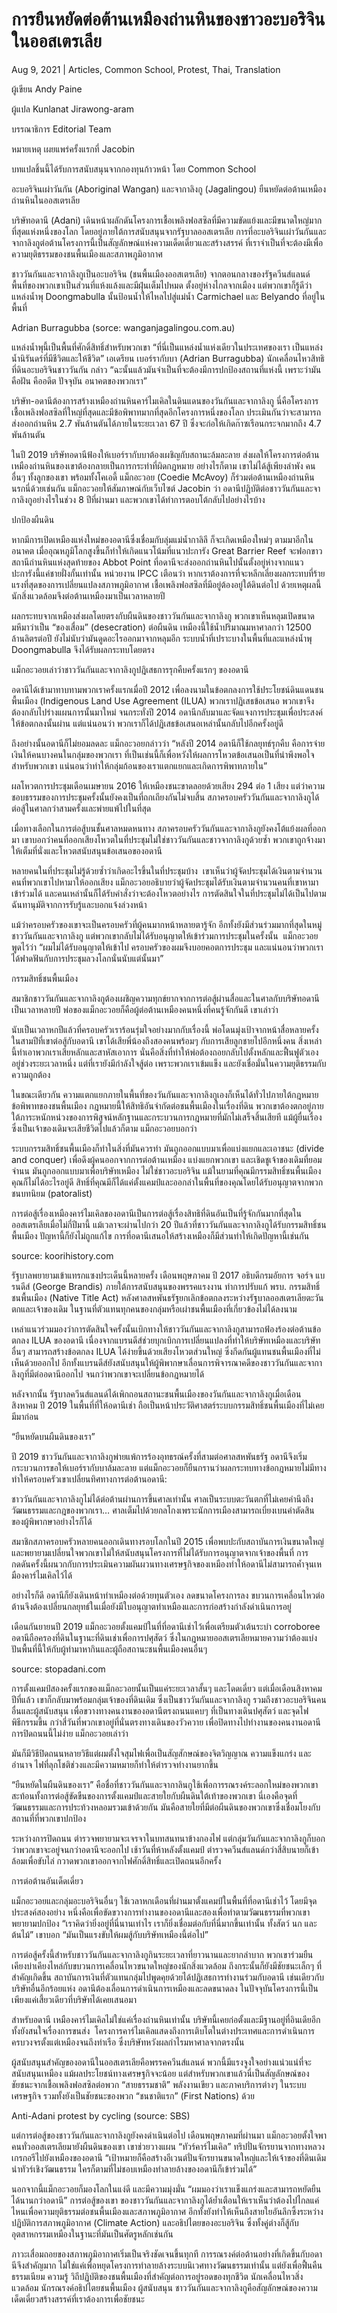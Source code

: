 # การยืนหยัดต่อต้านเหมืองถ่านหินของชาวอะบอริจินในออสเตรเลีย

Aug 9, 2021 | Articles, Common School, Protest, Thai, Translation





ผู้เขียน Andy Paine

ผู้แปล Kunlanat Jirawong-aram

บรรณาธิการ Editorial Team

หมายเหตุ เผยแพร่ครั้งแรกที่ Jacobin

บทแปลชิ้นนี้ได้รับการสนับสนุนจากกองทุนก้าวหน้า โดย Common School



อะบอริจินเผ่าวันกัน (Aboriginal Wangan) และจากาลิงกู (Jagalingou) ยืนหยัดต่อต้านเหมืองถ่านหินในออสเตรเลีย

บริษัทอดานี (Adani) เดินหน้าผลักดันโครงการเชื้อเพลิงฟอสซิลที่มีความขัดแย้งและมีขนาดใหญ่มากที่สุดแห่งหนึ่งของโลก โดยอยู่ภายใต้การสนับสนุนจากรัฐบาลออสเตรเลีย การที่อะบอริจินเผ่าวันกันและจากาลิงกูต่อต้านโครงการนี้เป็นสัญลักษณ์แห่งความเด็ดเดี่ยวและสร้างสรรค์ ที่เราจำเป็นที่จะต้องมีเพื่อความยุติธรรมของชนพื้นเมืองและสภาพภูมิอากาศ

ชาววันกันและจากาลิงกูเป็นอะบอริจิน (ชนพื้นเมืองออสเตรเลีย) จากตอนกลางของรัฐควีนส์แลนด์ พื้นที่ของพวกเขาเป็นส่วนที่แห้งแล้งและมีฝุ่นเต็มไปหมด ตั้งอยู่ห่างไกลจากเมือง แต่พวกเขาก็รู้ดีว่าแหล่งน้ำพุ Doongmabulla นั้นป้อนน้ำให้ไหลไปสู่แม่น้ำ Carmichael และ Belyando ที่อยู่ในพื้นที่

Adrian Burragubba (sorce: wanganjagalingou.com.au)

แหล่งน้ำพุนี้เป็นพื้นที่ศักดิ์สิทธิ์สำหรับพวกเขา “ที่นี่เป็นแหล่งน้ำแห่งเดียวในประเทศของเรา เป็นแหล่งน้ำนิรันดร์ที่มีชีวิตและให้ชีวิต” เอเดรียน เบอร์รากับบา (Adrian Burragubba) นักเคลื่อนไหวสิทธิที่ดินอะบอริจินชาววันกัน กล่าว “ฉะนั้นแล้วมันจำเป็นที่จะต้องมีการปกป้องสถานที่แห่งนี้ เพราะว่ามันคือฝัน คืออดีต ปัจจุบัน อนาคตของพวกเรา”

บริษัท-อดานีต้องการสร้างเหมืองถ่านหินคาร์ไมเคิลในดินแดนของวันกันและจากาลิงกู นี่คือโครงการเชื้อเพลิงฟอสซิลที่ใหญ่ที่สุดและมีข้อพิพาทมากที่สุดอีกโครงการหนึ่งของโลก ประเมินกันว่าจะสามารถส่งออกถ่านหิน 2.7 พันล้านตันได้ภายในระยะเวลา 67 ปี ซึ่งจะก่อให้เกิดก๊าซเรือนกระจกมากถึง 4.7 พันล้านตัน

ในปี 2019 บริษัทอดานีฟ้องให้เบอร์รากับบาต้องเผชิญกับสถานะล้มละลาย ส่งผลให้โครงการต่อต้านเหมืองถ่านหินของเขาต้องกลายเป็นการกระทำที่ผิดกฎหมาย อย่างไรก็ตาม เขาไม่ได้สู้เพียงลำพัง คนอื่นๆ ทั้งลูกของเขา พร้อมทั้งโคเอดี้ แม็กอะวอย (Coedie McAvoy) ก็ร่วมต่อต้านเหมืองถ่านหินนรกนี่ด้วยเช่นกัน แม็กอะวอยให้สัมภาษณ์กับเว็บไซต์ Jacobin ว่า อดานีปฏิบัติต่อชาววันกันและจากาลิงกูอย่างไรในช่วง 8 ปีที่ผ่านมา และพวกเขาได้ทำการตอบโต้กลับไปอย่างไรบ้าง

ปกป้องผืนดิน

หากมีการเปิดเหมืองแห่งใหม่ของอดานีซึ่งเชื่อมกับลุ่มแม่น้ำกาลิลี ก็จะเกิดเหมืองใหม่ๆ ตามมาอีกในอนาคต เมื่ออุณหภูมิโลกสูงขึ้นก็ทำให้เกิดแนวโน้มที่แนวปะการัง Great Barrier Reef จะฟอกขาว สถานีถ่านหินแห่งสุดท้ายของ Abbot Point ที่อดานีจะส่งออกถ่านหินไปนั้นตั้งอยู่ห่างจากแนวปะการังนี้แค่ชายฝั่งกั้นเท่านั้น หน่วยงาน IPCC เตือนว่า หากเราต้องการที่จะหลีกเลี่ยงผลกระทบที่ร้ายแรงที่สุดของการเปลี่ยนแปลงสภาพภูมิอากาศ เชื้อเพลิงฟอสซิลที่มีอยู่ต้องอยู่ใต้ดินต่อไป ด้วยเหตุผลนี้ นักสิ่งแวดล้อมจึงต่อต้านเหมืองมาเป็นเวลาหลายปี

ผลกระทบจากเหมืองส่งผลโดยตรงกับผืนดินของชาววันกันและจากาลิงกู พวกเขาเห็นหลุมเปิดขนาดมหึมาว่าเป็น “ของเสื่อม” (desecration) ต่อผืนดิน เหมืองนี้ใช้น้ำปริมาณมหาศาลกว่า 12500 ล้านลิตรต่อปี ยังไม่นับว่ามันดูดอะไรออกมาจากหลุมอีก ระบบน้ำที่เปราะบางในพื้นที่และแหล่งน้ำพุ Doongmabulla จึงได้รับผลกระทบโดยตรง

แม็กอะวอยเล่าว่าชาววันกันและจากาลิงกูปฎิเสธการรุกคืบครั้งแรกๆ ของอดานี

อดานีได้เข้ามาทาบทามพวกเราครั้งแรกเมื่อปี 2012 เพื่อลงนามในข้อตกลงการใช้ประโยชน์ดินแดนชนพื้นเมือง (Indigenous Land Use Agreement (ILUA) พวกเราปฏิเสธข้อเสนอ พวกเขาจึงต้องกลับไปร่างแผนการนั้นมาใหม่ จนกระทั่งปี 2014 อดานีกลับมาและจัดแจงการประชุมเพื่อประสงค์ให้ข้อตกลงนั้นผ่าน แต่แน่นอนว่า พวกเราก็ได้ปฏิเสธข้อเสนอเหล่านั้นกลับไปอีกครั้งอยู่ดี

ถึงอย่างนั้นอดานีก็ไม่ยอมลดละ แม็กอะวอยกล่าวว่า “หลังปี 2014 อดานีก็ใช้กลยุทธ์รุกคืบ คือการจ่ายเงินให้คนบางคนในกลุ่มของพวกเรา ที่เป็นเช่นนี้ก็เพื่อหวังให้ผลการโหวตข้อเสนอเป็นที่น่าพึงพอใจสำหรับพวกเขา แน่นอนว่าทำให้กลุ่มก้อนของเราแตกแยกและเกิดการพิพาทภายใน”

ผลโหวตการประชุมเดือนเมษายน 2016 ให้เหมืองชนะขาดลอยด้วยเสียง 294 ต่อ 1 เสียง แต่ว่าความชอบธรรมของการประชุมครั้งนั้นยังคงเป็นที่ถกเถียงกันไม่จบสิ้น สภาครอบครัววันกันและจากาลิงกูได้ต่อสู้ในศาลกว่าสามครั้งและพ่ายแพ้ไปในที่สุด

เมื่อทางเลือกในการต่อสู้บนชั้นศาลหมดหนทาง สภาครอบครัววันกันและจากาลิงกูยังคงโต้แย้งผลที่ออกมา เขาบอกว่าคนที่ออกเสียงโหวตในที่ประชุมไม่ใช่ชาววันกันและชาวจากาลิงกูด้วยซ้ำ พวกเขาถูกจ้างมาให้เต็มที่นั่งและโหวตสนับสนุนข้อเสนอของอดานี

หลายคนในที่ประชุมไม่รู้ด้วยซ้ำว่าเกิดอะไรขึ้นในที่ประชุมบ้าง  เขาเห็นว่าผู้จัดประชุมได้เงินตามจำนวนคนที่พวกเขาไปหามาให้ออกเสียง แม็กอะวอยอธิบายว่าผู้จัดประชุมได้รับเงินตามจำนวนคนที่เขาหามาเข้าร่วมได้ และคนเหล่านั้นก็ได้รับคำสั่งว่าจะต้องโหวตอย่างไร การตัดสินใจในที่ประชุมไม่ได้เป็นไปตามฉันทานุมัติจากการรับรู้และบอกแจ้งล่วงหน้า

แม้ว่าครอบครัวของเขาจะเป็นครอบครัวที่ผู้คนมากหน้าหลายตารู้จัก อีกทั้งยังมีส่วนร่วมมากที่สุดในหมู่ชาววันกันและจากาลิงกู แต่พวกเขากลับไม่ได้รับอนุญาตให้เข้าร่วมการประชุมในครั้งนั้น  แม็กอะวอยพูดไว้ว่า “ผมไม่ได้รับอนุญาตให้เข้าไป ครอบครัวของผมจึงบอยคอตการประชุม และแน่นอนว่าพวกเราได้ฟาดฟันกับการประชุมลวงโลกนั่นนับแต่นั้นมา”

กรรมสิทธิ์ชนพื้นเมือง

สมาชิกชาววันกันและจากาลิงกูต้องเผชิญความทุกข์ยากจากการต่อสู้ผ่านสื่อและในศาลกับบริษัทอดานีเป็นเวลาหลายปี พ่อของแม็กอะวอยก็คือผู้ต่อต้านเหมืองคนหนึ่งที่คนรู้จักกันดี เขาเล่าว่า

นับเป็นเวลาหกปีแล้วที่ครอบครัวเราร้อนรุ่มใจอย่างมากกับเรื่องนี้ พ่อโดนมุ่งเป้าจากหน้าสื่อหลายครั้ง ในสามปีที่เขาต่อสู้กับอดานี เขาได้เสียพี่น้องถึงสองคนพร้อมๆ กับการเสียลูกชายไปอีกหนึ่งคน สิ่งเหล่านี้ทำเอาพวกเราเสียหลักและสาหัสเอาการ นั่นคือสิ่งที่ทำให้พ่อต้องถอยกลับไปตั้งหลักและฟื้นฟูตัวเองอยู่ช่วงระยะเวลาหนึ่ง แต่ที่เรายังมีกำลังใจสู้ต่อ เพราะพวกเราเข้มแข็ง และยังเชื่อมั่นในความยุติธรรมกับความถูกต้อง

ในขณะเดียวกัน ความแตกแยกภายในพื้นที่ของวันกันและจากาลิงกูเองก็เห็นได้ทั่วไปภายใต้กฎหมายข้อพิพาทของชนพื้นเมือง กฎหมายนี้ให้สิทธิอันจำกัดต่อชนพื้นเมืองในเรื่องที่ดิน พวกเขาต้องตกอยู่ภายใต้ภาระหนักหน่วงของการพิสูจน์หลักฐานและกระบวนการกฎหมายที่มักไม่เสร็จสิ้นเสียที แม้ผู้ยื่นเรื่องซึ่งเป็นเจ้าของเดิมจะเสียชีวิตไปแล้วก็ตาม แม็กอะวอยบอกว่า

ระบบกรรมสิทธิ์ชนพื้นเมืองก็ทำในสิ่งที่มันควรทำ มันถูกออกแบบมาเพื่อแบ่งแยกและเอาชนะ (divide and conquer) เพื่อดึงผู้คนออกจากการต่อต้านเหมือง แบ่งแยกพวกเขา และเชิดชูเจ้าของเดิมที่ยอมจำนน มันถูกออกแบบมาเพื่อบริษัทเหมือง ไม่ใช่ชาวอะบอริจิน แม้ในยามที่คุณมีกรรมสิทธิ์ชนพื้นเมือง คุณก็ไม่ได้อะไรอยู่ดี สิทธิ์ที่คุณมีก็ได้แค่ตั้งแคมป์และออกล่าในพื้นที่ของคุณโดยได้รับอนุญาตจากพวกชนบทนิยม (patoralist)

การต่อสู้เรื่องเหมืองคาร์ไมเคิลของอดานีเป็นการต่อสู้เรื่องสิทธิที่ดินอันเป็นที่รู้จักกันมากที่สุดในออสเตรเลียเมื่อไม่กี่ปีมานี้ แม้เวลาจะผ่านไปกว่า 20 ปีแล้วที่ชาววันกันและจากาลิงกูได้รับกรรมสิทธิ์ชนพื้นเมือง ปัญหานี้ก็ยังไม่ถูกแก้ไข การที่อดานีเสนอให้สร้างเหมืองก็มีส่วนทำให้เกิดปัญหานี้เช่นกัน

source: koorihistory.com

รัฐบาลพยายามเข้าแทรกแซงประเด็นนี้หลายครั้ง เดือนพฤษภาคม ปี 2017 อธิบดีกรมอัยการ จอร์จ แบรนดีส์ (George Brandis) ภายใต้การสนับสนุนของพรรคแรงงาน ทำการปรับแก้ พรบ. กรรมสิทธิ์ชนพื้นเมือง (Native Title Act) หลังศาลสหพันธรัฐยกเลิกข้อตกลงระหว่างรัฐบาลออสเตรเลียตะวันตกและเจ้าของเดิม ในฐานที่ตัวแทนทุกคนของกลุ่มหรือเผ่าชนพื้นเมืองที่เกี่ยวข้องไม่ได้ลงนาม

เหล่าแนวร่วมมองว่าการตัดสินใจครั้งนั้นเบิกทางให้ชาววันกันและจากาลิงกูสามารถฟ้องร้องต่อต้านข้อตกลง ILUA ของอดานี เนื่องจากแบรนดีส์ช่วยบุกเบิกการเปลี่ยนแปลงที่ทำให้บริษัทเหมืองและบริษัทอื่นๆ สามารถสร้างข้อตกลง ILUA ได้ง่ายขึ้นด้วยเสียงโหวตส่วนใหญ่ ซึ่งกีดกันผู้แทนชนพื้นเมืองที่ไม่เห็นด้วยออกไป อีกทั้งแบรนดีส์ยังสนับสนุนให้ผู้พิพากษาเลื่อนการพิจารณาคดีของชาววันกันและจากาลิงกูที่มีต่ออดานีออกไป จนกว่าพวกเขาจะเปลี่ยนข้อกฎหมายได้

หลังจากนั้น รัฐบาลควีนส์แลนด์ได้เพิกถอนสถานะชนพื้นเมืองของวันกันและจากาลิงกูเมื่อเดือนสิงหาคม ปี 2019 ในพื้นที่ที่ให้อดานีเช่า ถือเป็นหน้าประวัติศาสตร์ระบบกรรมสิทธิ์ชนพื้นเมืองที่ไม่เคยมีมาก่อน

“ยืนหยัดบนผืนดินของเรา”

ปี 2019 ชาววันกันและจากาลิงกูพ่ายแพ้การร้องอุทธรณ์ครั้งที่สามต่อศาลสหพันธรัฐ อดานีจึงเริ่มกระบวนการขอให้เบอร์รากับบาล้มละลาย แต่แม็กอะวอยก็ยืนกรานว่าผลกระทบทางข้อกฎหมายไม่มีทางทำให้ครอบครัวเขาเปลี่ยนทิศทางการต่อต้านอดานี:

ชาววันกันและจากาลิงกูไม่ได้ต่อต้านผ่านการขึ้นศาลเท่านั้น ศาลเป็นระบบตะวันตกที่ไม่เคยคำนึงถึงวัฒนธรรมและกฎของพวกเรา… ศาลเต็มไปด้วยกลโกงเพราะนักการเมืองสามารถเบี่ยงเบนคำตัดสินของผู้พิพากษาอย่างไรก็ได้

สมาชิกสภาครอบครัวหลายคนออกเดินทางรอบโลกในปี 2015 เพื่อพบปะกับสถาบันการเงินขนาดใหญ่และพยายามเปลี่ยนใจพวกเขาไม่ให้สนับสนุนโครงการที่ไม่ได้รับการอนุญาตจากเจ้าของพื้นที่ การกดดันครั้งนี้ผนวกกับการประเมินความผันผวนทางเศรษฐกิจของเหมืองทำให้อดานีไม่สามารถค้ำจุนเหมืองคาร์ไมเคิลไว้ได้

อย่างไรก็ดี อดานีก็ยังเดินหน้าทำเหมืองต่อด้วยทุนตัวเอง ลดขนาดโครงการลง ขบวนการเคลื่อนไหวต่อต้านจึงต้องเปลี่ยนกลยุทธ์ในเมื่อยังมีใบอนุญาตทำเหมืองและการก่อสร้างกำลังดำเนินการอยู่

เดือนกันยายนปี 2019 แม็กอะวอยตั้งแคมป์ในที่ที่อดานีเช่าไว้เพื่อเตรียมตัวเต้นระบำ corroboree อดานีถือครองที่ดินในฐานะที่ดินเช่าเพื่อการปศุสัตว์ ซึ่งในกฎหมายออสเตรเลียหมายความว่าต้องแบ่งปันพื้นที่นี้ให้กับผู้ทำมาหากินและผู้ถือสถานะชนพื้นเมืองคนอื่นๆ

source: stopadani.com

การตั้งแคมป์สองครั้งแรกของแม็กอะวอยนั้นเป็นแค่ระยะเวลาสั้นๆ และโดดเดี่ยว แต่เมื่อเดือนสิงหาคมปีที่แล้ว เขาก็กลับมาพร้อมกลุ่มเจ้าของที่ดินเดิม ซึ่งเป็นชาววันกันและจากาลิงกู รวมถึงชาวอะบอริจินคนอื่นและผู้สนับสนุน เพื่อขวางทางคนงานของอดานีตรงถนนแคบๆ ที่เป็นทางเดินปศุสัตว์ และจุดไฟพิธีกรรมขึ้น กว่าสี่วันที่พวกเขาอยู่ที่นั่นตรงทางเดินของวัวควาย เพื่อปิดทางไปทำงานของคนงานอดานี การปิดถนนนี้ไม่ง่าย แม็กอะวอยเล่าว่า

มันก็มีวิธีปิดถนนหลายวิธีแต่ผมตั้งใจสุมไฟเพื่อเป็นสัญสักษณ์ของจิตวิญญาณ ความแข็งแกร่ง และอำนาจ ไฟที่ลุกโชติช่วงและมีความหมายก็ทำให้ตำรวจทำงานยากขึ้น

“ยืนหยัดในผืนดินของเรา” คือชื่อที่ชาววันกันและจากาลินกูใช้เพื่อการรณรงค์ระลอกใหม่ของพวกเขา สะท้อนทั้งการต่อสู้ขัดขืนของการตั้งแคมป์และสายใยกับผืนดินใต้เท้าของพวกเขา นี่เองคือจุดที่วัฒนธรรมและการประท้วงหลอมรวมเข้าด้วยกัน มันคือสายใยที่มีต่อผืนดินของพวกเขาซึ่งเชื่อมโยงกับสถานที่ที่พวกเขาปกป้อง

ระหว่างการปิดถนน ตำรวจพยายามจะเจรจาในบทสนทนาข้างกองไฟ แต่กลุ่มวันกันและจากาลิงกูก็บอกว่าพวกเขาจะอยู่จนกว่าอดานีจะออกไป เช้าวันที่ห้าหลังตั้งแคมป์ ตำรวจควีนส์แลนด์กว่าสี่สิบนายก็เข้าล้อมเพื่อขับไล่ กวาดพวกเขาออกจากไฟศักดิ์สิทธิ์และเปิดถนนอีกครั้ง

การต่อต้านอันเด็ดเดี่ยว

แม็กอะวอยและกลุ่มอะบอริจินอื่นๆ ใช้เวลาหกเดือนที่ผ่านมาตั้งแคมป์ในพื้นที่ที่อดานีเช่าไว้ โดยมีจุดประสงค์สองอย่าง หนึ่งคือเพื่อขัดขวางการทำงานของอดานีและสองเพื่อทำตามวัฒนธรรมที่พวกเขาพยายามปกป้อง “เราคิดว่ายิ่งอยู่ที่นี่นานเท่าไร เราก็ยิ่งเชื่อมต่อกับที่นี่มากขึ้นเท่านั้น ทั้งสัตว์ นก และต้นไม้” เขาบอก “มันเป็นแรงขับให้ผมสู้กับบริษัทเหมืองนี้ต่อไป” 

การต่อสู้ครั้งนี้สำหรับชาววันกันและจากาลิงกูกินระยะเวลาที่ยาวนานและยากลำบาก พวกเขาร่วมยืนเคียงบ่าเคียงไหล่กับขบวนการเคลื่อนไหวขนาดใหญ่ของนักสิ่งแวดล้อม ถึงกระนั้นก็ยังมีชัยชนะเล็กๆ ที่สำคัญเกิดขึ้น สถาบันการเงินที่ตัวแทนกลุ่มไปพูดคุยด้วยได้ปฏิเสธการทำงานร่วมกับอดานี เช่นเดียวกับบริษัทอื่นอีกร้อยแห่ง อดานีต้องเลื่อนการดำเนินการเหมืองและลดขนาดลง ในปัจจุบันโครงการนี้เป็นเพียงแค่เสี้ยวเดียวที่บริษัทได้เคยเสนอมา

สำหรับอดานี เหมืองคาร์ไมเคิลไม่ใช่แค่เรื่องถ่านหินเท่านั้น บริษัทนี้เคยก่อตั้งและมีฐานอยู่ที่อินเดียอีกทั้งยังสนใจเรื่องการขนส่ง  โครงการคาร์ไมเคิลแสดงถึงการเติบโตในต่างประเทศและการดำเนินการครบวงจรตั้งแต่เหมืองจนถึงท่าเรือ ซึ่งบริษัทหวังผลกำไรมหาศาลจากตรงนั้น

ผู้สนับสนุนสำคัญของอดานีในออสเตรเลียคือพรรคควีนส์แลนด์ พวกนี้มีแรงจูงใจอย่างแน่วแน่ที่จะสนับสนุนเหมือง แม้ผลประโยชน์ทางเศรษฐกิจจะน้อย แต่สำหรับพวกเขาแล้วนี่เป็นสัญลักษณ์ของชัยชนะจากเชื้อเพลิงฟอสซิลต่อพวก “สายธรรมชาติ” พลังงานเขียว และภาคบริการต่างๆ ในระบบเศรษฐกิจ รวมทั้งยังเป็นชัยชนะของพวก “ชนชาติแรก” (First Nations) ด้วย

Anti-Adani protest by cycling (source: SBS)

แต่การต่อสู้ของชาววันกันและจากาลิงกูยังคงดำเนินต่อไป เดือนพฤษภาคมที่ผ่านมา แม็กอะวอยตั้งใจพาคนทั่วออสเตรเลียมายังผืนดินของเขา เขาช่วยวางแผน “ทัวร์คาร์ไมเคิล” ทริปปั่นจักรยานจากทางหลวงเกรกอรีไปยังเหมืองของอดานี “เป้าหมายก็คือสร้างอีเวนต์ปั่นจักรยานขนาดใหญ่และให้เจ้าของที่ดินเดิมนำทัวร์เชิงวัฒนธรรม ใครก็ตามที่ไม่ชอบเหมืองทำลายล้างของอดานีก็เข้าร่วมได้” 

นอกจากนี้แม็กอะวอยก็มองโลกในแง่ดี และมีความมุ่งมั่น “ผมมองว่าเราแข็งแกร่งและสามารถหยัดยืนได้นานกว่าอดานี” การต่อสู้ของเขา ของชาววันกันและจากาลิงกูได้ย้ำเตือนให้เราเห็นว่าต้องไปไกลแค่ไหนเพื่อความยุติธรรมต่อชนพื้นเมืองและสภาพภูมิอากาศ อีกทั้งยังทำให้เห็นถึงสายใยอันลึกซึ้งระหว่างปฏิบัติการสภาพภูมิอากาศ (Climate Action) และอธิปไตยของอะบอริจิน ซึ่งทั้งคู่ต่างก็สู้กับอุตสาหกรรมเหมืองในฐานะที่มันเป็นศัตรูหลักเช่นกัน

ภาวะเสื่อมถอยของสภาพภูมิอากาศเริ่มเป็นจริงชัดเจนขึ้นทุกที การรณรงค์ต่อต้านอย่างที่เกิดขึ้นกับอดานีจึงสำคัญมาก ไม่ใช่แค่เพื่อหยุดโครงการทำลายล้างระบบนิเวศทางวัฒนธรรมเท่านั้น แต่ยังเพื่อฟื้นคืนธรรมเนียม ความรู้ วิถีปฏิบัติของชนพื้นเมืองที่สำคัญต่อการอยู่รอดของทุกชีวิต นักเคลื่อนไหวสิ่งแวดล้อม นักรณรงค์อธิปไตยชนพื้นเมือง ผู้สนับสนุน ชาววันกันและจากาลิงกูคือสัญลักษณ์ของความเด็ดเดี่ยวสร้างสรรค์ที่เราต้องการเพื่อชัยชนะ